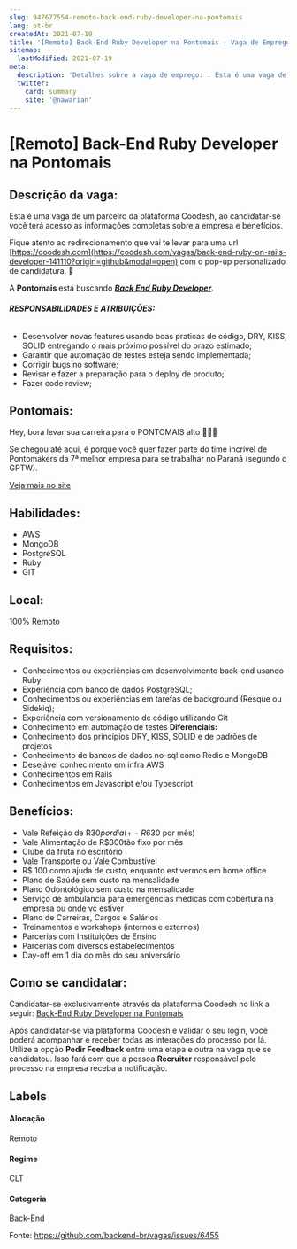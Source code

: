 ```yaml
---
slug: 947677554-remoto-back-end-ruby-developer-na-pontomais
lang: pt-br
createdAt: 2021-07-19
title: '[Remoto] Back-End Ruby Developer na Pontomais - Vaga de Emprego'
sitemap:
  lastModified: 2021-07-19
meta:
  description: 'Detalhes sobre a vaga de emprego: : Esta é uma vaga de um parceiro da plataforma Coodesh, ao candidatar-se você terá acesso as informações completas sobre a empresa e benefícios.  Fique atento ao redirecionamento que vai te levar para uma url [https://coodesh.com](https://coodesh.com/vagas/back-end-ruby-on-rails-developer-141110?origin=github&modal=open) com o pop-up personalizado de candidatura. 👋 <p>A <strong>Pontomais </strong>está buscando <strong><em><ins>Back End Ruby Developer</ins></em></strong>.</p> <p></p> <h6><strong>RESPONSABILIDADES E ATRIBUIÇÕES:</strong></h6> <ul> <li>Desenvolver novas features usando boas praticas de código, DRY, KISS, SOLID entregando o mais próximo possível do prazo estimado;</li> <li>Garantir que automação de testes esteja sendo implementada;</li> <li>Corrigir bugs no software;</li> <li>Revisar e fazer a preparação para o deploy de produto;</li> <li>Fazer code review;</li> </ul>'
  twitter:
    card: summary
    site: '@nawarian'
---
```


# [Remoto] Back-End Ruby Developer na Pontomais

## Descrição da vaga: 
Esta é uma vaga de um parceiro da plataforma Coodesh, ao candidatar-se você terá acesso as informações completas sobre a empresa e benefícios.


Fique atento ao redirecionamento que vai te levar para uma url [https://coodesh.com](https://coodesh.com/vagas/back-end-ruby-on-rails-developer-141110?origin=github&modal=open) com o pop-up personalizado de candidatura. 👋
<p>A <strong>Pontomais </strong>está buscando <strong><em><ins>Back End Ruby Developer</ins></em></strong>.</p>
<p></p>
<h6><strong>RESPONSABILIDADES E ATRIBUIÇÕES:</strong></h6>
<ul>
<li>Desenvolver novas features usando boas praticas de código, DRY, KISS, SOLID entregando o mais próximo possível do prazo estimado;</li>
<li>Garantir que automação de testes esteja sendo implementada;</li>
<li>Corrigir bugs no software;</li>
<li>Revisar e fazer a preparação para o deploy de produto;</li>
<li>Fazer code review;</li>
</ul>

## Pontomais: 
 <p>Hey, bora levar sua carreira para o PONTOMAIS alto 🚀🚀🚀</p>

<p>Se chegou até aqui, é porque você quer fazer parte do time incrível de Pontomakers da 7ª melhor empresa para se trabalhar no Paraná (segundo o GPTW).</p><a href='https://coodesh.com/empresas/pontomais'>Veja mais no site</a>

 ## Habilidades: 
 - AWS 
- MongoDB 
- PostgreSQL 
- Ruby 
- GIT
## Local: 
 100% Remoto
## Requisitos: 
 - Conhecimentos ou experiências em desenvolvimento back-end usando Ruby 
- Experiência com banco de dados PostgreSQL; 
- Conhecimentos ou experiências em tarefas de background (Resque ou Sidekiq); 
- Experiência com versionamento de código utilizando Git 
- Conhecimento em automação de testes
**Diferenciais:** 
 - Conhecimento dos princípios DRY, KISS, SOLID e de padrões de projetos 
- Conhecimento de bancos de dados no-sql como Redis e MongoDB 
- Desejável conhecimento em infra AWS 
- Conhecimentos em Rails 
- Conhecimentos em Javascript e/ou Typescript
## Benefícios: 
 - Vale Refeição de R$30 por dia (+- R$630 por mês) 
- Vale Alimentação de R$300tão fixo por mês  
- Clube da fruta no escritório  
- Vale Transporte ou Vale Combustível  
- R$ 100 como ajuda de custo, enquanto estivermos em home office 
- Plano de Saúde sem custo na mensalidade 
- Plano Odontológico sem custo na mensalidade 
- Serviço de ambulância para emergências médicas com cobertura na empresa ou onde vc estiver  
- Plano de Carreiras, Cargos e Salários  
- Treinamentos e workshops (internos e externos)  
- Parcerias com Instituições de Ensino  
- Parcerias com diversos estabelecimentos  
- Day-off em 1 dia do mês do seu aniversário 
## Como se candidatar:
Candidatar-se exclusivamente através da plataforma Coodesh no link a seguir: [Back-End Ruby Developer na Pontomais](https://coodesh.com/vagas/back-end-ruby-on-rails-developer-141110?origin=github&modal=open)


Após candidatar-se via plataforma Coodesh e validar o seu login, você poderá acompanhar e receber todas as interações do processo por lá. Utilize a opção <b>Pedir Feedback</b> entre uma etapa e outra na vaga que se candidatou. Isso fará com que a pessoa <b>Recruiter</b> responsável pelo processo na empresa receba a notificação.
## Labels
#### Alocação
Remoto
#### Regime
CLT
#### Categoria
Back-End

Fonte: https://github.com/backend-br/vagas/issues/6455